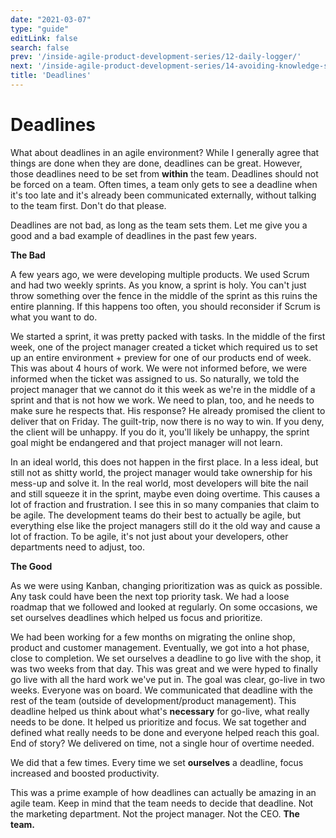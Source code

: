```yaml
---
date: "2021-03-07"
type: "guide"
editLink: false
search: false
prev: '/inside-agile-product-development-series/12-daily-logger/'
next: '/inside-agile-product-development-series/14-avoiding-knowledge-silos/'
title: 'Deadlines'
---
```


# Deadlines

What about deadlines in an agile environment?
While I generally agree that things are done when they are done, deadlines can be great.
However, those deadlines need to be set from **within** the team.
Deadlines should not be forced on a team.
Often times, a team only gets to see a deadline when it's too late and it's already been communicated externally, without talking to the team first.
Don't do that please.

Deadlines are not bad, as long as the team sets them.
Let me give you a good and a bad example of deadlines in the past few years.

**The Bad**

A few years ago, we were developing multiple products.
We used Scrum and had two weekly sprints.
As you know, a sprint is holy.
You can't just throw something over the fence in the middle of the sprint as this ruins the entire planning.
If this happens too often, you should reconsider if Scrum is what you want to do.

We started a sprint, it was pretty packed with tasks.
In the middle of the first week, one of the project manager created a ticket which required us to set up an entire environment + preview for one of our products end of week.
This was about 4 hours of work.
We were not informed before, we were informed when the ticket was assigned to us.
So naturally, we told the project manager that we cannot do it this week as we're in the middle of a sprint and that is not how we work.
We need to plan, too, and he needs to make sure he respects that.
His response?
He already promised the client to deliver that on Friday.
The guilt-trip, now there is no way to win.
If you deny, the client will be unhappy.
If you do it, you'll likely be unhappy, the sprint goal might be endangered and that project manager will not learn.

In an ideal world, this does not happen in the first place.
In a less ideal, but still not as shitty world, the project manager would take ownership for his mess-up and solve it.
In the real world, most developers will bite the nail and still squeeze it in the sprint, maybe even doing overtime.
This causes a lot of fraction and frustration.
I see this in so many companies that claim to be agile.
The development teams do their best to actually be agile, but everything else like the project managers still do it the old way and cause a lot of fraction.
To be agile, it's not just about your developers, other departments need to adjust, too.


**The Good**

As we were using Kanban, changing prioritization was as quick as possible.
Any task could have been the next top priority task.
We had a loose roadmap that we followed and looked at regularly.
On some occasions, we set ourselves deadlines which helped us focus and prioritize.

We had been working for a few months on migrating the online shop, product and customer management.
Eventually, we got into a hot phase, close to completion.
We set ourselves a deadline to go live with the shop, it was two weeks from that day.
This was great and we were hyped to finally go live with all the hard work we've put in.
The goal was clear, go-live in two weeks.
Everyone was on board.
We communicated that deadline with the rest of the team (outside of development/product management).
This deadline helped us think about what's **necessary** for go-live, what really needs to be done.
It helped us prioritize and focus.
We sat together and defined what really needs to be done and everyone helped reach this goal.
End of story?
We delivered on time, not a single hour of overtime needed.

We did that a few times.
Every time we set **ourselves** a deadline, focus increased and boosted productivity.

This was a prime example of how deadlines can actually be amazing in an agile team.
Keep in mind that the team needs to decide that deadline.
Not the marketing department.
Not the project manager.
Not the CEO.
**The team.**